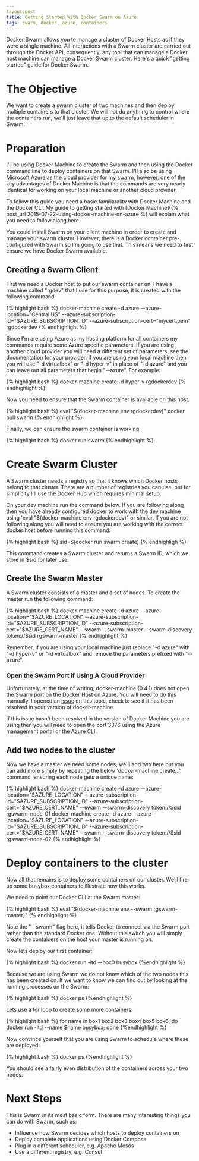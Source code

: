 ```yaml
---
layout:post
title: Getting Started With Docker Swarm on Azure
tags: swarm, docker, azure, containers
---
```


Docker Swarm allows you to manage a cluster of Docker Hosts as if they
were a single machine. All interactions with a Swarm cluster are
carried out through the Docker API, consequently, any tool that can
manage a Docker host machine can manage a Docker Swarm cluster. Here's
a quick "getting started" guide for Docker Swarm.

# The Objective

We want to create a swarm cluster of two machines and then deploy
multiple containers to that cluster. We will not do anything to
control where the containers run, we'll just leave that up to the
default scheduler in Swarm.

# Preparation

I'll be using Docker Machine to create the Swarm and then using the
Docker command line to deploy containers on that Swarm. I'll also be
using Microsoft Azure as the cloud provider for my swarm, however, one
of the key advantages of Docker Machine is that the commands are very
nearly identical for working on your local machine or another cloud
provider.

To follow this guide you need a basic familiarality with Docker
Machine and the Docker CLI. My guide to getting started with [Docker
Machine]({% post_url 2015-07-22-using-docker-machine-on-azure %} will
explain what you need to follow along here.

You could install Swarm on your client machine in order to create and
manage your swarm cluster. However, there is a Docker container
pre-configured with Swarm so I'm going to use that. This means we need
to first ensure we have Docker Swarm available.

## Creating a Swarm Client

First we need a Docker host to put our swarm container on. I have a
machine called "rgdev" that I use for this purpose, it is created with
the following command:

{% highlight bash %}
docker-machine create -d azure --azure-location="Central US" --azure-subscription-id="$AZURE_SUBSCRIPTION_ID" --azure-subscription-cert="mycert.pem" rgdockerdev
{% endhighlight %}

Since I'm are using Azure as my hosting platform for all containers my
commands require some Azure specific parameters. If you are using
another cloud provider you will need a different set of parameters,
see the documentation for your provider. If you are using your local
machine then you will use "-d virtualbox" or "-d hyper-v" in place of
"-d azure" and you can leave out all parameters that begin
"--azure". For example:

{% highlight bash %}
docker-machine create -d hyper-v rgdockerdev
{% endhighlight %}

Now you need to ensure that the Swarm container is available on this
host.

{% highlight bash %}
eval "$(docker-machine env rgdockerdev)"
docker pull swarm
{% endhighlight %}

Finally, we can ensure the swarm container is working:

{% highlight bash %}
docker run swarm
{% endhighlight %}

# Create Swarm Cluster

A Swarm cluster needs a registry so that it knows which Docker hosts
belong to that cluster. There are a number of registries you can use,
but for simplicity I'll use the Docker Hub which requires minimal
setup.

On your dev machine run the command below. If you are following along
then you have already configured docker to work with the dev machine
using 'eval "$(docker-machine env rgdockerdev)" or similar. If you are
not following along you will need to ensure you are working with the
correct docker host before running this command:

{% highlight bash %}
sid=$(docker run swarm create)
{% endhighligh %)

This command creates a Swarm cluster and returns a Swarm ID, which we
store in $sid for later use.

## Create the Swarm Master

A Swarm cluster consists of a master and a set of nodes. To create the
master run the following command:

{% highlight bash %}
docker-machine create -d azure --azure-location="$AZURE_LOCATION" --azure-subscription-id="$AZURE_SUBSCRIPTION_ID" --azure-subscription-cert="$AZURE_CERT_NAME" --swarm --swarm-master --swarm-discovery token://$sid  rgswarm-master
{% endhighlight %}

Remember, if you are using your local machine just replace "-d azure"
with "-d hyper-v" or "-d virtualbox" and remove the parameters
prefixed with "--azure".

### Open the Swarm Port if Using A Cloud Provider

Unfortunately, at the time of writing, docker-machine (0.4.1) does not
open the Swarm port on the Docker Host on Azure. You will need to do
this manually. I opened an
[issue](https://github.com/docker/machine/issues/1748) on this topic,
check to see if it has been resolved in your version of
docker-machine.

If this issue hasn't been resolved in the version of Docker Machine
you are using then you will need to open the port 3376 using the Azure
management portal or the Azure CLI.

## Add two nodes to the cluster

Now we have a master we need some nodes, we'll add two here but you
can add more simply by repeating the below 'docker-machine create...'
command, ensuring each node gets a unique name:

{% highlight bash %}
docker-machine create -d azure --azure-location="$AZURE_LOCATION" --azure-subscription-id="$AZURE_SUBSCRIPTION_ID" --azure-subscription-cert="$AZURE_CERT_NAME" --swarm --swarm-discovery token://$sid rgswarm-node-01
docker-machine create -d azure --azure-location="$AZURE_LOCATION" --azure-subscription-id="$AZURE_SUBSCRIPTION_ID" --azure-subscription-cert="$AZURE_CERT_NAME" --swarm --swarm-discovery token://$sid rgswarm-node-02
{% endhighlight %}

# Deploy containers to the cluster

Now all that remains is to deploy some containers on our
cluster. We'll fire up some busybox containers to illustrate how this
works.

We need to point our Docker CLI at the Swarm master:

{% highlight bash %}
eval "$(docker-machine env --swarm rgswarm-master)"
{% endhighlight %}

Note the "--swarm" flag here, it tells Docker to connect via the Swarm
port rather than the standard Docker one. Without this switch you will
simply create the containers on the host your master is running on.

Now lets deploy our first container:

{% highlight bash %}
docker run -itd --box0 busybox
{%endhighlight %}

Because we are using Swarm we do not know which of the two nodes
this has been created on. If we want to know we can find out by
looking at the running processes on the Swarm:

{% highlight bash %}
docker ps
{%endhighlight %}

Lets use a for loop to create some more containers:

{% highlight bash %}
for name in box1 box2 box3 box4 box5 box6;
 do docker run -itd --name $name busybox;
done
{%endhighlight %}

Now convince yourself that you are using Swarm to schedule where these
are deployed:

{% highlight bash %}
docker ps
{%endhighlight %}

You should see a fairly even distribution of the containers across
your two nodes.

# Next Steps

This is Swarm in its most basic form. There are many interesting
things you can do with Swarm, such as:

  * Influence how Swarm decides which hosts to deploy containers on
  * Deploy complete applications using Docker Compose
  * Plug in a different scheduler, e.g. Apache Mesos
  * Use a different registry, e.g. Consul


